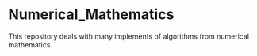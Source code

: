 # Numerical_Mathematics
This repository deals with many implements of algorithms from numerical mathematics.
